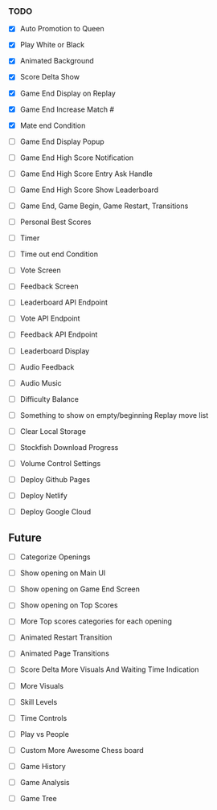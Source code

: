 ### TODO

* [x] Auto Promotion to Queen
* [x] Play White or Black
* [x] Animated Background
* [x] Score Delta Show
* [x] Game End Display on Replay
* [x] Game End Increase Match #
* [x] Mate end Condition


* [ ] Game End Display Popup
* [ ] Game End High Score Notification
* [ ] Game End High Score Entry Ask Handle
* [ ] Game End High Score Show Leaderboard
* [ ] Game End, Game Begin, Game Restart, Transitions
* [ ] Personal Best Scores

* [ ] Timer
* [ ] Time out end Condition

* [ ] Vote Screen
* [ ] Feedback Screen

* [ ] Leaderboard API Endpoint
* [ ] Vote API Endpoint
* [ ] Feedback API Endpoint
* [ ] Leaderboard Display

* [ ] Audio Feedback
* [ ] Audio Music
* [ ] Difficulty Balance

* [ ] Something to show on empty/beginning Replay move list

* [ ] Clear Local Storage
* [ ] Stockfish Download Progress
* [ ] Volume Control Settings

* [ ] Deploy Github Pages
* [ ] Deploy Netlify
* [ ] Deploy Google Cloud


## Future

* [ ] Categorize Openings
* [ ] Show opening on Main UI
* [ ] Show opening on Game End Screen
* [ ] Show opening on Top Scores
* [ ] More Top scores categories for each opening

* [ ] Animated Restart Transition
* [ ] Animated Page Transitions
* [ ] Score Delta More Visuals And Waiting Time Indication



* [ ] More Visuals
* [ ] Skill Levels
* [ ] Time Controls
* [ ] Play vs People
* [ ] Custom More Awesome Chess board
* [ ] Game History
* [ ] Game Analysis
* [ ] Game Tree